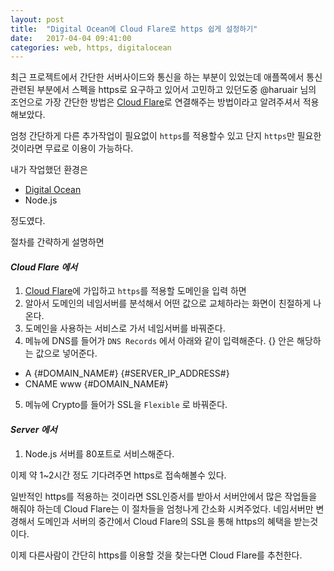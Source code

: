 ```yaml
---
layout: post
title:  "Digital Ocean에 Cloud Flare로 https 쉽게 설정하기"
date:   2017-04-04 09:41:00
categories: web, https, digitalocean
---
```


최근 프로젝트에서 간단한 서버사이드와 통신을 하는 부분이 있었는데 애플쪽에서 통신관련된 부분에서 스펙을 https로 요구하고 있어서 고민하고 있던도중 @haruair 님의 조언으로 가장 간단한 방법은 [Cloud Flare](https://www.cloudflare.com/)로 연결해주는 방법이라고 알려주셔서 적용해보았다.

엄청 간단하게 다른 추가작업이 필요없이 `https`를 적용할수 있고 단지 `https`만 필요한 것이라면 무료로 이용이 가능하다.

내가 작업했던 환경은
* [Digital Ocean](https://www.digitalocean.com/)
* Node.js 

정도였다.

절차를 간략하게 설명하면

#### *Cloud Flare 에서*

1. [Cloud Flare](https://www.cloudflare.com/)에 가입하고 `https`를 적용할 도메인을 입력 하면 
2. 알아서 도메인의 네임서버를 분석해서 어떤 값으로 교체하라는 화면이 친절하게 나온다.
3. 도메인을 사용하는 서비스로 가서 네임서버를 바꿔준다.
4. 메뉴에 DNS를 들어가 `DNS Records` 에서 아래와 같이 입력해준다. {} 안은 해당하는 값으로 넣어준다.
  * A    {#DOMAIN_NAME#}    {#SERVER_IP_ADDRESS#}
  * CNAME www    {#DOMAIN_NAME#} 
5. 메뉴에  Crypto를 들어가 SSL을 `Flexible` 로 바꿔준다.

#### *Server 에서*
1. Node.js 서버를 80포트로 서비스해준다.


이제 약 1~2시간 정도 기다려주면 https로 접속해볼수 있다.

일반적인 https를 적용하는 것이라면 SSL인증서를 받아서 서버안에서 많은 작업들을 해줘야 하는데 
Cloud Flare는 이 절차들을 엄청나게 간소화 시켜주었다. 네임서버만 변경해서 도메인과 서버의 중간에서 Cloud Flare의 SSL을 통해 https의 혜택을 받는것이다.

이제 다른사람이 간단히 https를 이용할 것을 찾는다면 Cloud Flare를 추천한다.
